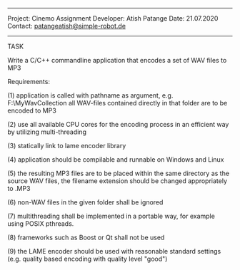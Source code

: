 ********************
Project: Cinemo Assignment
Developer: Atish Patange
Date: 21.07.2020
Contact: patangeatish@simple-robot.de
********************

TASK

Write a C/C++ commandline application that encodes a set of WAV files to MP3

Requirements:

(1) application is called with pathname as argument, e.g. <applicationname> F:\MyWavCollection all WAV-files contained directly in that folder are to be encoded to MP3

(2) use all available CPU cores for the encoding process in an efficient way by utilizing multi-threading

(3) statically link to lame encoder library

(4) application should be compilable and runnable on Windows and Linux

(5) the resulting MP3 files are to be placed within the same directory as the source WAV files, the filename extension should be changed appropriately to .MP3

(6) non-WAV files in the given folder shall be ignored

(7) multithreading shall be implemented in a portable way, for example using POSIX pthreads.

(8) frameworks such as Boost or Qt shall not be used

(9) the LAME encoder should be used with reasonable standard settings (e.g. quality based encoding with quality level "good")
